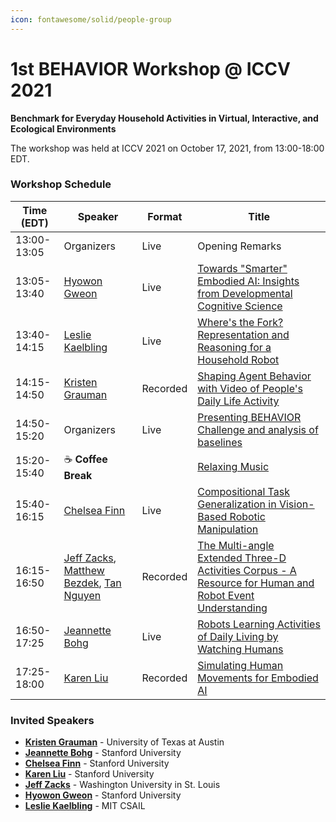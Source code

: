 ```yaml
---
icon: fontawesome/solid/people-group
---
```


# 1st BEHAVIOR Workshop @ ICCV 2021

**Benchmark for Everyday Household Activities in Virtual, Interactive, and Ecological Environments**

The workshop was held at ICCV 2021 on October 17, 2021, from 13:00-18:00 EDT.

### Workshop Schedule

| Time (EDT) | Speaker | Format | Title |
|------------|---------|---------|-------|
| 13:00-13:05 | Organizers | Live | Opening Remarks |
| 13:05-13:40 | [Hyowon Gweon](http://sll.stanford.edu/) | Live | [Towards "Smarter" Embodied AI: Insights from Developmental Cognitive Science](https://drive.google.com/file/d/1snwsyV3zs_OM4JTnya8OQbJcfmFE73Y3/view?usp=sharing) |
| 13:40-14:15 | [Leslie Kaelbling](https://www.csail.mit.edu/person/leslie-kaelbling) | Live | [Where's the Fork? Representation and Reasoning for a Household Robot](https://drive.google.com/file/d/1E7pZwMMF01EiMx-hKZY4hz8vizJCUcfl/view?usp=sharing) |
| 14:15-14:50 | [Kristen Grauman](https://www.cs.utexas.edu/users/grauman/) | Recorded | [Shaping Agent Behavior with Video of People's Daily Life Activity](https://drive.google.com/file/d/1dNsTLbnqDXX7gAm4KIGQEgkWPmT5gjoI/view?usp=sharing) |
| 14:50-15:20 | Organizers | Live | [Presenting BEHAVIOR Challenge and analysis of baselines](https://drive.google.com/file/d/1UVWJfuJSGDwLmcsRKJEWcTI67ODeU3Ha/view?usp=sharing) |
| 15:20-15:40 | ☕ **Coffee Break** | | [Relaxing Music](https://www.youtube.com/watch?v=zs5DR-cgNeY&ab_channel=RelaxCafeMusic) |
| 15:40-16:15 | [Chelsea Finn](https://ai.stanford.edu/~cbfinn/) | Live | [Compositional Task Generalization in Vision-Based Robotic Manipulation](https://drive.google.com/file/d/14XhoDytk_i3fistSh6FF3UO9xA1QW7Fh/view?usp=sharing) |
| 16:15-16:50 | [Jeff Zacks](https://dcl.wustl.edu/people/jzacks/), [Matthew Bezdek](https://dcl.wustl.edu/people/matt-bezdek/), [Tan Nguyen](https://dcl.wustl.edu/people/tan-nguyen/) | Recorded | [The Multi-angle Extended Three-D Activities Corpus - A Resource for Human and Robot Event Understanding](https://drive.google.com/file/d/1LTIVflVw7D-6C7cwVIH1PAx_MJWkc7mT/view?usp=sharing) |
| 16:50-17:25 | [Jeannette Bohg](https://web.stanford.edu/~bohg/) | Live | [Robots Learning Activities of Daily Living by Watching Humans](https://drive.google.com/file/d/1mTzjPE0_YtexhE_2yHvD4_uHjWsyUctr/view?usp=sharing) |
| 17:25-18:00 | [Karen Liu](https://ckllab.stanford.edu/c-karen-liu) | Recorded | [Simulating Human Movements for Embodied AI](https://drive.google.com/file/d/1vBiHJOuCDzAnqtNhWg7rFhGF1Gfe4j_I/view?usp=sharing) |

### Invited Speakers

- **[Kristen Grauman](https://www.cs.utexas.edu/users/grauman/)** - University of Texas at Austin
- **[Jeannette Bohg](https://web.stanford.edu/~bohg/)** - Stanford University  
- **[Chelsea Finn](https://ai.stanford.edu/~cbfinn/)** - Stanford University
- **[Karen Liu](https://ckllab.stanford.edu/c-karen-liu)** - Stanford University
- **[Jeff Zacks](https://dcl.wustl.edu/people/jzacks/)** - Washington University in St. Louis
- **[Hyowon Gweon](https://web.stanford.edu/~hyo/Home.html/)** - Stanford University
- **[Leslie Kaelbling](https://www.csail.mit.edu/person/leslie-kaelbling)** - MIT CSAIL
